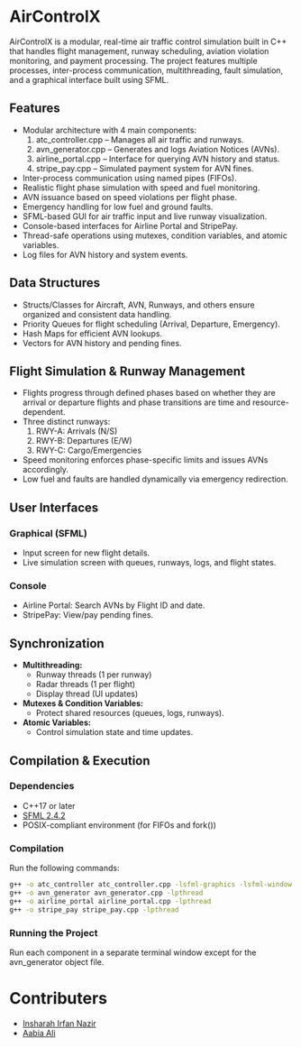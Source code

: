 # AirControlX

AirControlX is a modular, real-time air traffic control simulation built in C++ that handles flight management, runway scheduling, aviation violation monitoring, and payment processing. The project features multiple processes, inter-process communication, multithreading, fault simulation, and a graphical interface built using SFML.

## Features

- Modular architecture with 4 main components:
  1. atc_controller.cpp – Manages all air traffic and runways.
  2. avn_generator.cpp – Generates and logs Aviation Notices (AVNs).
  3. airline_portal.cpp – Interface for querying AVN history and status.
  4. stripe_pay.cpp – Simulated payment system for AVN fines.
- Inter-process communication using named pipes (FIFOs).
- Realistic flight phase simulation with speed and fuel monitoring.
- AVN issuance based on speed violations per flight phase.
- Emergency handling for low fuel and ground faults.
- SFML-based GUI for air traffic input and live runway visualization.
- Console-based interfaces for Airline Portal and StripePay.
- Thread-safe operations using mutexes, condition variables, and atomic variables.
- Log files for AVN history and system events.

## Data Structures

- Structs/Classes for Aircraft, AVN, Runways, and others ensure organized and consistent data handling.
- Priority Queues for flight scheduling (Arrival, Departure, Emergency).
- Hash Maps for efficient AVN lookups.
- Vectors for AVN history and pending fines.

## Flight Simulation & Runway Management

- Flights progress through defined phases based on whether they are arrival or departure flights and phase transitions are time and resource-dependent.
- Three distinct runways:
  1. RWY-A: Arrivals (N/S)
  2. RWY-B: Departures (E/W)
  3. RWY-C: Cargo/Emergencies
- Speed monitoring enforces phase-specific limits and issues AVNs accordingly.
- Low fuel and faults are handled dynamically via emergency redirection.

## User Interfaces

### Graphical (SFML)
- Input screen for new flight details.
- Live simulation screen with queues, runways, logs, and flight states.

### Console
- Airline Portal: Search AVNs by Flight ID and date.
- StripePay: View/pay pending fines.

## Synchronization
- **Multithreading:**
  - Runway threads (1 per runway)
  - Radar threads (1 per flight)
  - Display thread (UI updates)
- **Mutexes & Condition Variables:**
  - Protect shared resources (queues, logs, runways).
- **Atomic Variables:**
  - Control simulation state and time updates.

## Compilation & Execution
### Dependencies

- C++17 or later
- <a href=https://www.sfml-dev.org/download/sfml/2.4.2/>SFML 2.4.2</a>
- POSIX-compliant environment (for FIFOs and fork())

### Compilation

Run the following commands:
``` sh
g++ -o atc_controller atc_controller.cpp -lsfml-graphics -lsfml-window -lsfml-system -lpthread
g++ -o avn_generator avn_generator.cpp -lpthread
g++ -o airline_portal airline_portal.cpp -lpthread
g++ -o stripe_pay stripe_pay.cpp -lpthread
```

### Running the Project
Run each component in a separate terminal window except for the avn_generator object file.

# Contributers

- <a href=https://github.com/insharahn>Insharah Irfan Nazir</a>
- <a href=https://github.com/AabiaAli>Aabia Ali</a>
